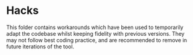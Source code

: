 # Hacks

This folder contains workarounds which have been used to temporarily adapt the codebase whilst keeping fidelity with previous versions. They may not follow best coding practice, and are recommended to remove in future iterations of the tool.

